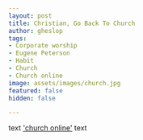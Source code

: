 ```yaml
---
layout: post
title: Christian, Go Back To Church
author: gheslop
tags:
- Corporate worship
- Eugene Peterson
- Habit
- Church
- Church online
image: assets/images/church.jpg
featured: false
hidden: false

---
```

text ['church online'](https://youtu.be/6DQjS_pFkeI "It isn't really church") text
